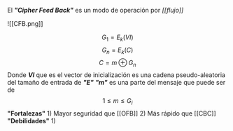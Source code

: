 El ***"Cipher Feed Back"*** es un modo de operación por *[[flujo]]* 

![[CFB.png]]

$$
G_1=E_k(VI)
$$
$$
G_n=E_k(C)
$$
$$
C=m \oplus G_n
$$
Donde ***VI*** que es el vector de inicialización es una cadena pseudo-aleatoria del tamaño de entrada de ***"E"***
***"m"*** es una parte del mensaje que puede ser de 
$$1 \leq m \leq G_i $$
**"Fortalezas"**
	1) Mayor seguridad que [[OFB]]
	2) Más rápido que [[CBC]]
**"Debilidades"**
	1) 